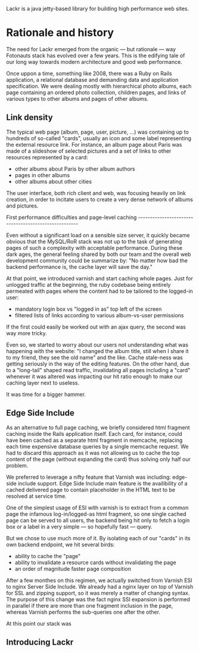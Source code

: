 Lackr is a java jetty-based library for building high performance web sites.

Rationale and history
=====================

The need for Lackr emerged from the organic — but rationale — way Fotonauts stack has evolved over a few years. This is
the edifying tale of our long way towards modern architecture and good web performance.

Once uppon a time, something like 2008, there was a Ruby on Rails application, a relational database and
demanding data and application specification.
We were dealing mostly with hierarchical photo albums, each page containing an ordered photo collection,
children pages, and links of various types to other albums and pages of other albums.

Link density
------------

The typical web page (album, page, user, picture, ...) was containing up to hundreds of so-called "cards", usually an
icon and some label representing the external resource link.
For instance, an album page about Paris was made of a slideshow of selected pictures and a set of links to other
resources represented by a card:
- other albums about Paris by other album authors
- pages in other albums
- other albums about other cities

The user interface, both rich client and web, was focusing heavily on link creation, in order to incitate users to
create a very dense network of albums and pictures.

First performance difficulties and page-level caching -----------------------------------------------------

Even without a significant load on a sensible size server, it quickly became obvious that the MySQL/RoR stack was
not up to the task of generating pages of such a complexity with acceptable performance.
During these dark ages, the general feeling shared by both our team and the overall web development community could be
summarize by: "No matter how bad the backend performance is, the cache layer will save the day."

At that point, we introduced varnish and start caching whole pages. Just for unlogged traffic at the beginning, the
ruby codebase being entirely permeated with pages where the content had to be tailored to the logged-in user:
- mandatory login box vs "logged in as" top left of the screen
- filtered lists of links according to various album-vs-user permissions

If the first could easily be worked out with an ajax query, the second was way more tricky.

Even so, we started to worry about our users not understanding what was happening with the website: "I changed the
album title, still when I share it to my friend, they see the old name" and the like. Cache stale-ness was getting
seriously in the way of the editing features. On the other hand, due to a "long-tail" shaped read traffic,
invalidating all pages including a "card" whenever it was altered was impacting our hit ratio enough to make our
caching layer next to useless.

It was time for a bigger hammer.

Edge Side Include
-----------------

As an alternative to full page caching, we briefly considered html fragment caching inside the Rails application
itself. Each card, for instance, could have been cached as a separate html fragment in memcache, replacing
each time expensive database queries by a single memcache request. We had to discard this approach as it was
not allowing us to cache the top content of the page (without expanding the card) thus solving only half our
problem.

We preferred to leverage a nifty feature that Varnish was including: edge-side include support. Edge Side Include
main feature is the availibility of a cached delivered page to contain placeholder in the HTML text to be resolved
at service time.

One of the simplest usage of ESI with varnish is to extract from a common page the infamous log-in/logged-as html
fragment, so one single cached page can be served to all users, the backend being hit only to fetch a login box
or a label in a very simple — so hopefully fast — query.

But we chose to use much more of it. By isolating each of our "cards" in its own backend endpoint, we hit several
birds:
- ability to cache the "page"
- ability to invalidate a resource cards without invalidating the page
- an order of magnitude faster page composition

After a few monthes on this regimen, we actually switched from Varnish ESI to nginx Server Side Include. We already
had a nginx layer on top of Varnish for SSL and zipping support, so it was merely a matter of changing syntax. The
purpose of this change was the fact nginx SSI expansion is performed in parallel if there are more than one
fragment inclusion in the page, whereas Varnish performs the sub-queries one after the other.

At this point our stack was

Introducing Lackr
-----------------


